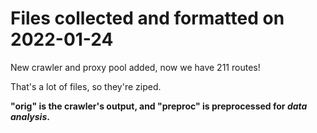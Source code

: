 # Files collected and formatted on 2022-01-24

New crawler and proxy pool added, now we have 211 routes!

That's a lot of files, so they're ziped.

**"orig" is the crawler's output, and "preproc" is preprocessed for *data analysis*.**
